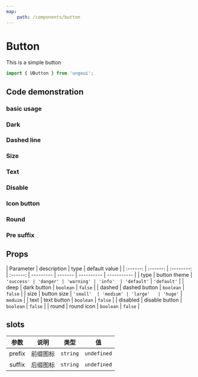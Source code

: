 ```yaml
---
map:
    path: /components/button
---
```


# Button

This is a simple button

```js
import { UButton } from 'ungeui';
```

## Code demonstration

### basic usage

<demo src="./demo/default.vue"
  language="vue"
  title="basic usage"
  desc="click to switch">
</demo>

### Dark

<demo src="./demo/deep.vue"
  language="vue"
  title="basic usage"
  desc="dark color has stronger visual impact">
</demo>

### Dashed line

<demo src="./demo/dashed.vue"
  language="vue"
  title="basic usage"
  desc="support dotted line">
</demo>

### Size

<demo src="./demo/size.vue"
  language="vue"
  title="basic usage"
  desc="size of different buttons">
</demo>

### Text

<demo src="./demo/text.vue"
  language="vue"
  title="basic usage"
  desc="text button">
</demo>

### Disable

<demo src="./demo/disabled.vue"
  language="vue"
  title="basic usage"
  desc="disable button">
</demo>

### Icon button

<demo src="./demo/icon.vue"
  language="vue"
  title="basic usage"
  desc="picture button expresses button meaning">
</demo>

### Round

<demo src="./demo/round.vue"
  language="vue"
  title="basic usage"
  desc="the circle is more silky">
</demo>

### Pre suffix

<demo src="./demo/fix.vue"
  language="vue"
  title="basic usage"
  desc="the meaning of text plus icon is clear">
</demo>

## Props

|   Parameter  |   description   |    type    |    default value    |
| :------: | :------: | :--------: | :------: | --------- | ------- | ---------- | ----------- |
|   type   | button theme | `'success' | 'danger' | 'warning' | 'info'  | 'default'` | `'default'` |
|   deep   | dark button | `boolean`  | `false`  |
|  dashed  | dashed button | `boolean`  | `false`  |
|   size   | button size |  `'small'  | 'medium' | 'large'   | 'huge'` | `meduim`   |
|   text   | text button | `boolean`  | `false`  |
| disabled | disable button | `boolean`  | `false`  |
|  round   | round icon | `boolean`  | `false`  |

## slots

|  参数  |   说明   |   类型   |     值      |
| :----: | :------: | :------: | :---------: |
| prefix | 前缀图标 | `string` | `undefined` |
| suffix | 后缀图标 | `string` | `undefined` |
